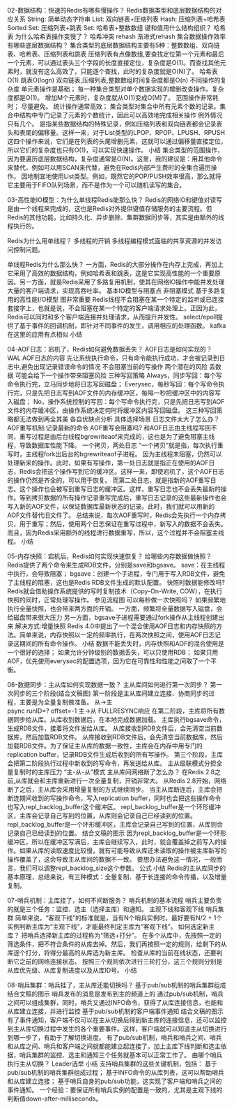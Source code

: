 02-数据结构：快速的Redis有哪些慢操作？
Redis数据类型和底层数据结构的对应关系
    String: 简单动态字符串
    List: 双向链表+压缩列表
    Hash: 压缩列表+哈希表
    Sorted Set: 压缩列表+跳表
    Set: 哈希表+整数数组
键和值用什么结构组织？
    哈希表
为什么哈希表操作变慢了？
    哈希冲突
    rehash
    渐进式rehash
集合数据操作效率
有哪些底层数据结构？
    集合类型的底层数据结构主要有5种：整数数组、双向链表、哈希表、压缩列表和跳表
    压缩列表有点像数组,要查找定位第一个元素和最后一个元素，可以通过表头三个字段的长度直接定位，复杂度是O(1)。而查找其他元素时，就没有这么高效了，只能逐个查找，此时的复杂度就是O(N)了。
    哈希表O(1)
    跳表O(logn)
    双向链表,压缩列表,整数数组时间复杂度都是O(n)
不同操作的复杂度
    单元素操作是基础；
        每一种集合类型对单个数据实现的增删改查操作。复杂度都是O(1)。
        增加M个元素时，复杂度就从O(1)变成O(M)了。
    范围操作非常耗时；
        尽量避免。
    统计操作通常高效；
        集合类型对集合中所有元素个数的记录。集合中结构中专门记录了元素的个数统计，因此可以高效地完成相关操作
    例外情况只有几个。
        是指某些数据结构的特殊记录，例如压缩列表和双向链表都会记录表头和表尾的偏移量。这样一来，对于List类型的LPOP、RPOP、LPUSH、RPUSH这四个操作来说，它们是在列表的头尾增删元素，这就可以通过偏移量直接定位，所以它们的复杂度也只有O(1)，可以实现快速操作。
小结
集合类型的范围操作，因为要遍历底层数据结构，复杂度通常是O(N)。这里，我的建议是：用其他命令来替代，例如可以用SCAN来代替，避免在Redis内部产生费时的全集合遍历操作。
因地制宜地使用List类型。例如，既然它的POP/PUSH效率很高，那么就将它主要用于FIFO队列场景，而不是作为一个可以随机读写的集合。

03-高性能IO模型：为什么单线程Redis能那么快？
Redis的网络IO和键值对读写是由一个线程来完成的，这也是Redis对外提供键值存储服务的主要流程。但Redis的其他功能，比如持久化、异步删除、集群数据同步等，其实是由额外的线程执行的。

Redis为什么用单线程？
多线程的开销
多线程编程模式面临的共享资源的并发访问控制问题。

单线程Redis为什么那么快？
    一方面，Redis的大部分操作在内存上完成，再加上它采用了高效的数据结构，例如哈希表和跳表，这是它实现高性能的一个重要原因。另一方面，就是Redis采用了多路复用机制，使其在网络IO操作中能并发处理大量的客户端请求，实现高吞吐率。
    基本IO模型与阻塞点
    非阻塞模式
    基于多路复用的高性能I/O模型
        图非常重要
        Redis线程不会阻塞在某一个特定的监听或已连接套接字上，也就是说，不会阻塞在某一个特定的客户端请求处理上。正因为此，Redis可以同时和多个客户端连接并处理请求，从而提升并发性。
        select/epoll提供了基于事件的回调机制，即针对不同事件的发生，调用相应的处理函数。
        kafka在这里的应用有点相似
小结

04-AOF日志：宕机了，Redis如何避免数据丢失？
AOF日志是如何实现的？
    WAL
    AOF日志的内容
    先让系统执行命令，只有命令能执行成功，才会被记录到日志中,避免出现记录错误命令的情况
    不会阻塞当前的写操作
两个潜在的风险
    丢数据
    可能会给下一个操作带来阻塞风险
三种写回策略
    Always，同步写回：每个写命令执行完，立马同步地将日志写回磁盘；
    Everysec，每秒写回：每个写命令执行完，只是先把日志写到AOF文件的内存缓冲区，每隔一秒把缓冲区中的内容写入磁盘；
    No，操作系统控制的写回：每个写命令执行完，只是先把日志写到AOF文件的内存缓冲区，由操作系统决定何时将缓冲区内容写回磁盘。
    这三种写回策略都无法做到两全其美
        各自优缺点分析
        具体选择场景
日志文件太大了怎么办？
    AOF重写机制:记录最新的命令
AOF重写会阻塞吗?
    和AOF日志由主线程写回不同，重写过程是由后台线程bgrewriteaof来完成的，这也是为了避免阻塞主线程，导致数据库性能下降。
    一个拷贝，两处日志
    “一个拷贝”就是指，每次执行重写时，主线程fork出后台的bgrewriteaof子进程。
    因为主线程未阻塞，仍然可以处理新来的操作。此时，如果有写操作，第一处日志就是指正在使用的AOF日志，Redis会把这个操作写到它的缓冲区。这样一来，即使宕机了，这个AOF日志的操作仍然是齐全的，可以用于恢复。
    而第二处日志，就是指新的AOF重写日志。这个操作也会被写到重写日志的缓冲区。这样，重写日志也不会丢失最新的操作。等到拷贝数据的所有操作记录重写完成后，重写日志记录的这些最新操作也会写入新的AOF文件，以保证数据库最新状态的记录。此时，我们就可以用新的AOF文件替代旧文件了。
    总结来说，每次AOF重写时，Redis会先执行一个内存拷贝，用于重写；然后，使用两个日志保证在重写过程中，新写入的数据不会丢失。而且，因为Redis采用额外的线程进行数据重写，所以，这个过程并不会阻塞主线程。
小结

05-内存快照：宕机后，Redis如何实现快速恢复？
给哪些内存数据做快照？
    Redis提供了两个命令来生成RDB文件，分别是save和bgsave。
    save：在主线程中执行，会导致阻塞；
    bgsave：创建一个子进程，专门用于写入RDB文件，避免了主线程的阻塞，这也是Redis RDB文件生成的默认配置。
快照时数据能修改吗?
    Redis就会借助操作系统提供的写时复制技术（Copy-On-Write, COW），在执行快照的同时，正常处理写操作。
    参见流程图
可以每秒做一次快照吗？
    如果频繁地执行全量快照，也会带来两方面的开销。
        一方面，频繁将全量数据写入磁盘，会给磁盘带来很大压力
        另一方面，bgsave子进程需要通过fork操作从主线程创建出来
    解决方式:增量快照
        Redis 4.0中提出了一个混合使用AOF日志和内存快照的方法。简单来说，内存快照以一定的频率执行，在两次快照之间，使用AOF日志记录这期间的所有命令操作。
小结
    数据不能丢失时，内存快照和AOF的混合使用是一个很好的选择；
    如果允许分钟级别的数据丢失，可以只使用RDB；
    如果只用AOF，优先使用everysec的配置选项，因为它在可靠性和性能之间取了一个平衡。

06-数据同步：主从库如何实现数据一致？
主从库间如何进行第一次同步？
    第一次同步的三个阶段(结合文稿图)
        第一阶段是主从库间建立连接、协商同步的过程，主要是为全量复制做准备。
            从->主    
                psync
                runID=?
                offset=-1
            主->从
                FULLRESYNC响应
        在第二阶段，主库将所有数据同步给从库。从库收到数据后，在本地完成数据加载。
            主库执行bgsave命令，生成RDB文件，接着将文件发给从库。
            从库接收到RDB文件后，会先清空当前数据库，然后加载RDB文件。
            从库接收到RDB文件后，会先清空当前数据库，然后加载RDB文件。为了保证主从库的数据一致性，主库会在内存中用专门的replication buffer，记录RDB文件生成后收到的所有写操作。
        第三个阶段，主库会把第二阶段执行过程中新收到的写命令，再发送给从库。
主从级联模式分担全量复制时的主库压力
    “主-从-从”模式
主从库间网络断了怎么办？
    在Redis 2.8之前,从库就会和主库重新进行一次全量复制，开销非常大。
    从Redis 2.8开始，网络断了之后，主从库会采用增量复制的方式继续同步。
        当主从库断连后，主库会把断连期间收到的写操作命令，写入replication buffer，同时也会把这些操作命令也写入repl_backlog_buffer这个缓冲区。
        repl_backlog_buffer是一个环形缓冲区，主库会记录自己写到的位置，从库则会记录自己已经读到的位置。
        repl_backlog_buffer是一个环形缓冲区，主库会记录自己写到的位置，从库则会记录自己已经读到的位置。
        结合文稿的图示
        因为repl_backlog_buffer是一个环形缓冲区，所以在缓冲区写满后，主库会继续写入，此时，就会覆盖掉之前写入的操作。如果从库的读取速度比较慢，就有可能导致从库还未读取的操作被主库新写的操作覆盖了，这会导致主从库间的数据不一致。
    要想办法避免这一情况，一般而言，我们可以调整repl_backlog_size这个参数。
    公式
小结
    Redis的主从库同步的基本原理，总结来说，有三种模式：全量复制、基于长连接的命令传播，以及增量复制。

07-哨兵机制：主库挂了，如何不间断服务？
哨兵机制的基本流程
    哨兵主要负责的就是三个任务：监控、选主（选择主库）和通知。
主观下线和客观下线
    哨兵集群
    简单来说，“客观下线”的标准就是，当有N个哨兵实例时，最好要有N/2 + 1个实例判断主库为“主观下线”，才能最终判定主库为“客观下线”。
如何选定新主库？
    把哨兵选择新主库的过程称为“筛选+打分”。
    在多个从库中，先按照一定的筛选条件，把不符合条件的从库去掉。然后，我们再按照一定的规则，给剩下的从库逐个打分，将得分最高的从库选为新主库。
        检查从库的当前在线状态，还要判断它之前的网络连接状态。
        按照三个规则依次进行三轮打分，这三个规则分别是从库优先级、从库复制进度以及从库ID号。
小结

08-哨兵集群：哨兵挂了，主从库还能切换吗？
基于pub/sub机制的哨兵集群组成
    结合文稿的图示  哨兵发布的消息是发布到主的频道上的
    通过pub/sub机制，哨兵之间可以组成集群，同时，哨兵又通过INFO命令，获得了从库连接信息，也能和从库建立连接，并进行监控
基于pub/sub机制的客户端事件通知
    结合文稿的图示
    有了事件通知，客户端不仅可以在主从切换后得到新主库的连接信息，还可以监控到主从库切换过程中发生的各个重要事件。这样，客户端就可以知道主从切换进行到哪一步了，有助于了解切换进度。
    有了pub/sub机制，哨兵和哨兵之间、哨兵和从库之间、哨兵和客户端之间就都能建立起连接了，加上主库下线判断和选主依据，哨兵集群的监控、选主和通知三个任务就基本可以正常工作了。
由哪个哨兵执行主从切换？
    Leader选举
小结
支持哨兵集群的这些关键机制，包括：
    基于pub/sub机制的哨兵集群组成过程；
    基于INFO命令的从库列表，这可以帮助哨兵和从库建立连接；
    基于哨兵自身的pub/sub功能，这实现了客户端和哨兵之间的事件通知。
一个经验：要保证所有哨兵实例的配置是一致的，尤其是主观下线的判断值down-after-milliseconds。










